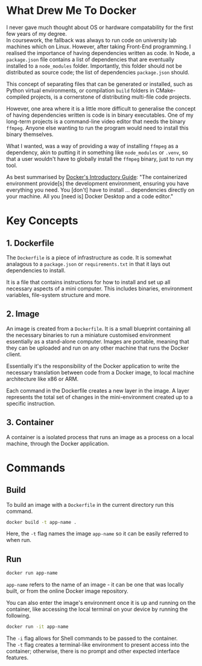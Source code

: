# What Drew Me To Docker

I never gave much thought about OS or hardware compatability for the first few
years of my degree.  
In coursework, the fallback was always to run code on
university lab machines which on Linux. However, after taking Front-End
programming. I realised the importance of having dependencies written as code.
In Node, a `package.json` file contains a list of dependencies that are
eventually installed to a `node_modules` folder. Importantly, this folder
should not be distributed as source code; the list of dependencies 
`package.json` should.

This concept of separating files that can be generated or installed, such as 
Python virtual environments, or compilation `build` folders in CMake-compiled
projects, is a cornerstone of distributing multi-file code projects.

However, one area where it is a little more difficult to generalise the
concept of having dependencies written is code is in binary executables. 
One of my long-term projects is a command-line video editor that needs the
binary `ffmpeg`. Anyone else wanting to run the program would need to
install this binary themselves.

What I wanted, was a way of providing a way of installing `ffmpeg` as a
dependency, akin to putting it in something like `node_modules` or `.venv`,
so that a user wouldn't have to globally install the `ffmpeg` binary, just
to run my tool.

As best summarised by [Docker's Introductory Guide](https://docs.docker.com/get-started/introduction/develop-with-containers/): "The containerized environment provide[s] the development environment, ensuring you have everything you need. You [don't] have to install ... dependencies directly on your machine. All you [need is] Docker Desktop and a code editor."

# Key Concepts

## 1. Dockerfile

The `Dockerfile` is a piece of infrastructure as code. It is somewhat analagous
to a `package.json` or `requirements.txt` in that it lays out dependencies to
install.

It is a file that contains instructions for how to install and set up all
necessary aspects of a mini computer. This includes binaries, environment 
variables, file-system structure and more.

## 2. Image

An image is created from a `Dockerfile`. It is a small blueprint containing
all the necessary binaries to run a miniature customised environment 
essentially as a stand-alone computer. Images are portable, meaning that
they can be uploaded and run on any other machine that runs the Docker client. 

Essentially it's the responsibility of the Docker application to write the 
necessary translation between code from a Docker image, to local machine 
architecture like x86 or ARM.

Each command in the Dockerfile creates a new layer in the image. 
A layer represents the total set of changes in the mini-environment created up
to a specific instruction.

## 3. Container

A container is a isolated process that runs an image as a process on a local
machine, through the Docker application.

# Commands

## Build

To build an image with a `Dockerfile` in the current directory run this command.

```sh
docker build -t app-name .
```

Here, the `-t` flag names the image `app-name` so it can be easily referred to 
when run.

## Run

```sh
docker run app-name
```

`app-name` refers to the name of an image - it can be one that was locally 
built, or from the online Docker image repository.

You can also enter the image's environment once it is up and running on the 
container, like accessing the local terminal on your device by running the 
following.

```sh
docker run -it app-name
```

The `-i` flag allows for Shell commands to be passed to the container.  
The `-t` flag creates a terminal-like environment to present access into 
the container; otherwise, there is no prompt and other expected interface features.
